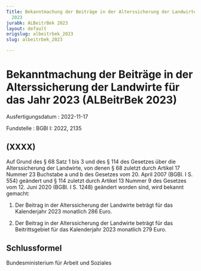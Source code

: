 ```yaml
---
Title: Bekanntmachung der Beiträge in der Alterssicherung der Landwirte für das Jahr
  2023
jurabk: ALBeitrBek 2023
layout: default
origslug: albeitrbek_2023
slug: albeitrbek_2023

---
```


# Bekanntmachung der Beiträge in der Alterssicherung der Landwirte für das Jahr 2023 (ALBeitrBek 2023)

Ausfertigungsdatum
:   2022-11-17

Fundstelle
:   BGBl I: 2022, 2135


## (XXXX)

Auf Grund des § 68 Satz 1 bis 3 und des § 114 des Gesetzes über die
Alterssicherung der Landwirte, von denen § 68 zuletzt durch Artikel 17
Nummer 23 Buchstabe a und b des Gesetzes vom 20. April 2007 (BGBl. I
S. 554) geändert und § 114 zuletzt durch Artikel 13 Nummer 9 des
Gesetzes vom 12. Juni 2020 (BGBl. I S. 1248) geändert worden sind,
wird bekannt gemacht:

1.  Der Beitrag in der Alterssicherung der Landwirte beträgt für das
    Kalenderjahr 2023 monatlich 286 Euro.


2.  Der Beitrag in der Alterssicherung der Landwirte beträgt für das
    Beitrittsgebiet für das Kalenderjahr 2023 monatlich 279 Euro.





## Schlussformel

Bundesministerium für Arbeit und Soziales

